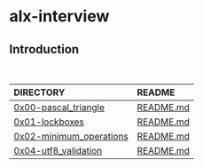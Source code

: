 # alx-interview

## Introduction

<br/>

| DIRECTORY | README |
| :--- | :--- |
| [0x00-pascal_triangle](https://github.com/lulu994/alx-interview/tree/master/0x00-pascal_triangle) |  [README.md](https://github.com/lulu994/alx-interview/blob/master/0x00-pascal_triangle/README.md)|
| [0x01-lockboxes](https://github.com/lulu994/alx-interview/tree/master/0x01-lockboxes) |  [README.md](https://github.com/lulu994/alx-interview/blob/master/0x01-lockboxes/README.md)|
| [0x02-minimum_operations](https://github.com/lulu994/alx-interview/tree/master/0x02-minimum_operations) |  [README.md](https://github.com/lulu994/alx-interview/blob/master/0x02-minimum_operations/README.md)|
| [0x04-utf8_validation](https://github.com/lulu994/alx-interview/tree/master/0x04-utf8_validation) |  [README.md](https://github.com/lulu994/alx-interview/blob/master/0x04-utf8_validation/README.md)|
